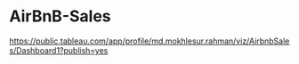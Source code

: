 # AirBnB-Sales
https://public.tableau.com/app/profile/md.mokhlesur.rahman/viz/AirbnbSales/Dashboard1?publish=yes
